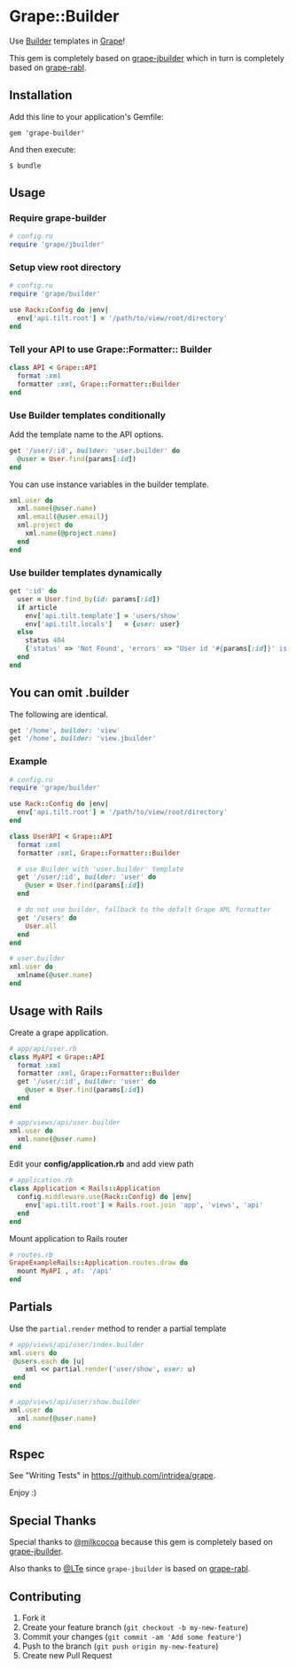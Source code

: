 # Grape::Builder

Use [Builder](https://github.com/jimweirich/builder) templates in [Grape](https://github.com/intridea/grape)!

This gem is completely based on [grape-jbuilder](https://github.com/milkcocoa/grape-jbuilder) which in turn is completely based on [grape-rabl](https://github.com/LTe/grape-rabl).

## Installation

Add this line to your application's Gemfile:

    gem 'grape-builder' 

And then execute:

    $ bundle

<!--Or install it yourself as:-->

<!--    $ gem install grape-builder-->

## Usage

### Require grape-builder

```ruby
# config.ru
require 'grape/jbuilder'
```

### Setup view root directory
```ruby
# config.ru
require 'grape/builder'

use Rack::Config do |env|
  env['api.tilt.root'] = '/path/to/view/root/directory'
end
```

### Tell your API to use Grape::Formatter:: Builder

```ruby
class API < Grape::API
  format :xml
  formatter :xml, Grape::Formatter::Builder
end
```

### Use Builder templates conditionally

Add the template name to the API options.

```ruby
get '/user/:id', builder: 'user.builder' do
  @user = User.find(params[:id])
end
```

You can use instance variables in the builder template.

```ruby
xml.user do
  xml.name(@user.name)
  xml.email(@user.email)j
  xml.project do
    xml.name(@project.name)
  end
end
```

### Use builder templates dynamically

```ruby
get ':id' do
  user = User.find_by(id: params[:id])
  if article
    env['api.tilt.template'] = 'users/show'
    env['api.tilt.locals']   = {user: user}
  else
    status 404
    {'status' => 'Not Found', 'errors' => "User id '#{params[:id]}' is not found."}
  end
end
```

## You can omit .builder

The following are identical.

```ruby
get '/home', builder: 'view'
get '/home', builder: 'view.jbuilder'
```

### Example

```ruby
# config.ru
require 'grape/builder'

use Rack::Config do |env|
  env['api.tilt.root'] = '/path/to/view/root/directory'
end

class UserAPI < Grape::API
  format :xml
  formatter :xml, Grape::Formatter::Builder

  # use Builder with 'user.builder' template
  get '/user/:id', builder: 'user' do
    @user = User.find(params[:id])
  end

  # do not use builder, fallback to the defalt Grape XML formatter
  get '/users' do
    User.all
  end
end
```

```ruby
# user.builder
xml.user do
  xmlname(@user.name)
end
```

## Usage with Rails

Create a grape application.

```ruby
# app/api/user.rb
class MyAPI < Grape::API
  format :xml
  formatter :xml, Grape::Formatter::Builder
  get '/user/:id', builder: 'user' do
    @user = User.find(params[:id])
  end
end
```

```ruby
# app/views/api/user.builder
xml.user do
  xml.name(@user.name)
end
```

Edit your **config/application.rb** and add view path

```ruby
# application.rb
class Application < Rails::Application
  config.middleware.use(Rack::Config) do |env|
    env['api.tilt.root'] = Rails.root.join 'app', 'views', 'api'
  end
end
```

Mount application to Rails router

```ruby
# routes.rb
GrapeExampleRails::Application.routes.draw do
  mount MyAPI , at: '/api'
end
```

## Partials


Use the `partial.render` method to render a partial template

```ruby
# app/views/api/user/index.builder
xml.users do
 @users.each do |u|
    xml << partial.render('user/show', user: u)
 end
end
```

```ruby
# app/views/api/user/show.builder
xml.user do
  xml.name(@user.name)
end
```

## Rspec

See "Writing Tests" in https://github.com/intridea/grape.

Enjoy :)


## Special Thanks

Special thanks to [@milkcocoa](https://github.com/milkcocoa) because this gem is completely based on [grape-jbuilder](https://github.com/milkcocoa/grape-jbuilder).

Also thanks to [@LTe](https://github.com/LTe) since `grape-jbuilder` is based on [grape-rabl](https://github.com/LTe/grape-rabl).

## Contributing

1. Fork it
2. Create your feature branch (`git checkout -b my-new-feature`)
3. Commit your changes (`git commit -am 'Add some feature'`)
4. Push to the branch (`git push origin my-new-feature`)
5. Create new Pull Request
